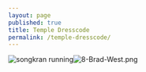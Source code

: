 ```yaml
---
layout: page
published: true
title: Temple Dresscode
permalink: /temple-dresscode/
---
```

![songkran running]({{site.url}}/images/8-Brad-West.png)![8-Brad-West.png]({{site.url}}/images/8-Brad-West.png)
